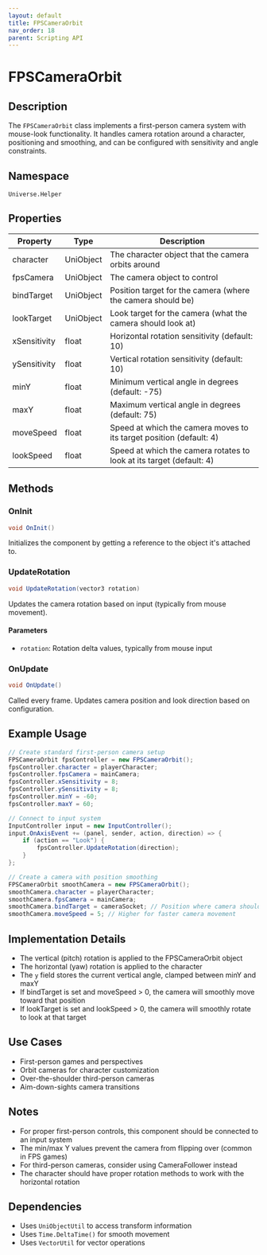 ```yaml
---
layout: default
title: FPSCameraOrbit
nav_order: 18
parent: Scripting API
---
```

# FPSCameraOrbit

## Description
The `FPSCameraOrbit` class implements a first-person camera system with mouse-look functionality. It handles camera rotation around a character, positioning and smoothing, and can be configured with sensitivity and angle constraints.

## Namespace
`Universe.Helper`

## Properties
| Property     | Type      | Description                                                          |
|--------------|-----------|----------------------------------------------------------------------|
| character    | UniObject | The character object that the camera orbits around                   |
| fpsCamera    | UniObject | The camera object to control                                         |
| bindTarget   | UniObject | Position target for the camera (where the camera should be)          |
| lookTarget   | UniObject | Look target for the camera (what the camera should look at)          |
| xSensitivity | float     | Horizontal rotation sensitivity (default: 10)                        |
| ySensitivity | float     | Vertical rotation sensitivity (default: 10)                          |
| minY         | float     | Minimum vertical angle in degrees (default: -75)                     |
| maxY         | float     | Maximum vertical angle in degrees (default: 75)                      |
| moveSpeed    | float     | Speed at which the camera moves to its target position (default: 4)  |
| lookSpeed    | float     | Speed at which the camera rotates to look at its target (default: 4) |

## Methods

### OnInit
```csharp
void OnInit()
```
Initializes the component by getting a reference to the object it's attached to.

### UpdateRotation
```csharp
void UpdateRotation(vector3 rotation)
```
Updates the camera rotation based on input (typically from mouse movement).

#### Parameters
- `rotation`: Rotation delta values, typically from mouse input

### OnUpdate
```csharp
void OnUpdate()
```
Called every frame. Updates camera position and look direction based on configuration.

## Example Usage
```csharp
// Create standard first-person camera setup
FPSCameraOrbit fpsController = new FPSCameraOrbit();
fpsController.character = playerCharacter;
fpsController.fpsCamera = mainCamera;
fpsController.xSensitivity = 8;
fpsController.ySensitivity = 8;
fpsController.minY = -60;
fpsController.maxY = 60;

// Connect to input system
InputController input = new InputController();
input.OnAxisEvent += (panel, sender, action, direction) => {
    if (action == "Look") {
        fpsController.UpdateRotation(direction);
    }
};

// Create a camera with position smoothing
FPSCameraOrbit smoothCamera = new FPSCameraOrbit();
smoothCamera.character = playerCharacter;
smoothCamera.fpsCamera = mainCamera;
smoothCamera.bindTarget = cameraSocket; // Position where camera should be
smoothCamera.moveSpeed = 5; // Higher for faster camera movement
```

## Implementation Details
- The vertical (pitch) rotation is applied to the FPSCameraOrbit object
- The horizontal (yaw) rotation is applied to the character
- The `y` field stores the current vertical angle, clamped between minY and maxY
- If bindTarget is set and moveSpeed > 0, the camera will smoothly move toward that position
- If lookTarget is set and lookSpeed > 0, the camera will smoothly rotate to look at that target

## Use Cases
- First-person games and perspectives
- Orbit cameras for character customization
- Over-the-shoulder third-person cameras
- Aim-down-sights camera transitions

## Notes
- For proper first-person controls, this component should be connected to an input system
- The min/max Y values prevent the camera from flipping over (common in FPS games)
- For third-person cameras, consider using CameraFollower instead
- The character should have proper rotation methods to work with the horizontal rotation

## Dependencies
- Uses `UniObjectUtil` to access transform information
- Uses `Time.DeltaTime()` for smooth movement
- Uses `VectorUtil` for vector operations
